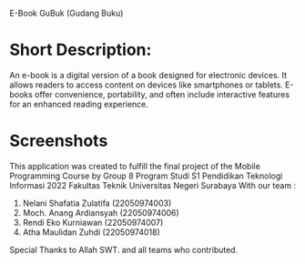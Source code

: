 E-Book GuBuk (Gudang Buku)


# Short Description:
An e-book is a digital version of a book designed for electronic devices. It allows readers to access content on devices like smartphones or tablets. E-books offer convenience, portability, and often include interactive features for an enhanced reading experience.

# Screenshots


This application was created to fulfill the final project of the Mobile Programming Course by Group 8 Program Studi S1 Pendidikan Teknologi Informasi 2022 Fakultas Teknik Universitas Negeri Surabaya With our team :
1. Nelani Shafatia Zulatifa (22050974003)
2. Moch. Anang Ardiansyah (22050974006)
3. Rendi Eko Kurniawan (22050974007)
4. Atha Maulidan Zuhdi (22050974018)

Special Thanks to 
Allah SWT. 
and all teams who contributed.
